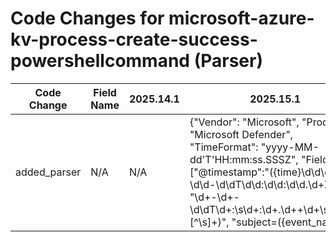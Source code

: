 # Code Changes for microsoft-azure-kv-process-create-success-powershellcommand (Parser)

| Code Change | Field Name | 2025.14.1 | 2025.15.1 |
|-------------|------------|-----------|------------|
| added_parser | N/A | N/A | {"Vendor": "Microsoft", "Product": "Microsoft Defender", "TimeFormat": "yyyy-MM-dd'T'HH:mm:ss.SSSZ", "Fields": ["@timestamp\":\"({time}\d\d\d\d-\d\d-\d\dT\d\d:\d\d:\d\d.\d+Z)", "\d+-\d+-\d\dT\d+:\s\d+:\d+\.\d+\+\d+\s({host}[^\s]+)", "subject=({event_name}[^|\s]+)", "category\":\"({category}[^\"]+)", "ActionType\":\"({operation}[^\"]+)", "DeviceName\":\"({dest_host}[\w\-.]+)", "\"FileName\":\"({file_name}[^\"]+)", "\"FolderPath\":\"({file_path}[^\"]+)", "\"InitiatingProcessAccountDomain\":\"({domain}[^\"]+)", "\"InitiatingProcessAccountName\":\"(system|SYSTEM|NETWORK SERVICE|local service|({user}[\w\.\-\!\#\^\~]{1,40}\$?))", "\"InitiatingProcessAccountSid\":\"({user_sid}[^\"]+)", "\"InitiatingProcessCommandLine\":\"\s*({process_command_line}.+?)\s*\"\,", "\"InitiatingProcessFileName\":\"({process_name}[^\"]+)", "\"InitiatingProcessFolderPath\":\"({process_dir}[^\"]+)", "\"InitiatingProcessParentFileName\":\"({parent_process_name}[^\"]+)", "\"InitiatingProcessIntegrityLevel\":\"({process_integrity}[^\"]+)", "\"MD5\":\"({hash_md5}[^\"]+)", "\"InitiatingProcessId\":({process_id}\d+)", "\"LogonId\"+:({login_id}\d+)"], "Name": "microsoft-azure-kv-process-create-success-powershellcommand", "Conditions": ["|beatname=eventhubbeat|", "|device_type=eventhubbeat|", "|subject=AdvancedHunting-DeviceEvents|", "vmid=", "@timestamp", "@metadata", "\"ActionType\":\"PowerShellCommand\""], "ParserVersion": "v1.0.0"} |